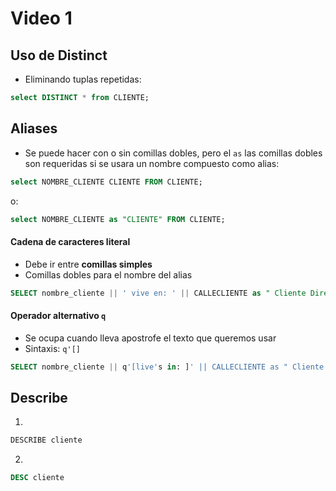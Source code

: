 # Video 1
## Uso de Distinct

- Eliminando tuplas repetidas:
```sql
select DISTINCT * from CLIENTE;
```

## Aliases

- Se puede hacer con o sin comillas dobles, pero el ```as``` las comillas dobles son requeridas si se usara un nombre compuesto como alias:

```sql
select NOMBRE_CLIENTE CLIENTE FROM CLIENTE;
```
o:
```sql
select NOMBRE_CLIENTE as "CLIENTE" FROM CLIENTE;
```

#### Cadena de caracteres literal

- Debe ir entre **comillas simples**
- Comillas dobles para el nombre del alias

```sql
SELECT nombre_cliente || ' vive en: ' || CALLECLIENTE as " Cliente Direccion "  FROM CLIENTE;
```

#### Operador alternativo ```q```

- Se ocupa cuando lleva apostrofe el texto que queremos usar
- Sintaxis: ```q'[]``` 

```sql
SELECT nombre_cliente || q'[live's in: ]' || CALLECLIENTE as " Cliente Direccion "  FROM CLIENTE;
```

## Describe

1)
```sql
DESCRIBE cliente
```

2)

```sql
DESC cliente
```
